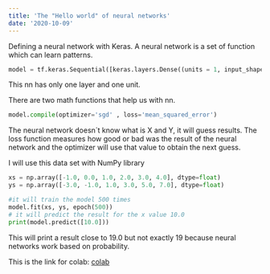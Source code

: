 ```yaml
---
title: 'The "Hello world" of neural networks'
date: '2020-10-09'
---
```


Defining a neural network with Keras. A neural network is a set of function which can learn patterns. 

```python
model = tf.keras.Sequential([keras.layers.Dense((units = 1, input_shape =[1])])
```
This nn has only one layer and one unit.

There are two math functions that help us with nn.

```python
model.compile(optimizer='sgd' , loss='mean_squared_error')
```

The neural network doesn´t know what is X and Y, it will guess results. The loss function measures how good or bad was the result of the neural network and the optimizer will use that value to obtain the next guess.

I will use this data set with NumPy library

```python
xs = np.array([-1.0, 0.0, 1.0, 2.0, 3.0, 4.0], dtype=float)
ys = np.array([-3.0, -1.0, 1.0, 3.0, 5.0, 7.0], dtype=float)

#it will train the model 500 times
model.fit(xs, ys, epoch(500))
# it will predict the result for the x value 10.0
print(model.predict([10.0]))
``` 

This will print a result close to 19.0 but not exactly 19 because neural networks work based on probability. 

This is the link for colab:
[colab](https://colab.research.google.com/github/lmoroney/dlaicourse/blob/master/Course%201%20-%20Part%202%20-%20Lesson%202%20-%20Notebook.ipynb#scrollTo=X9uIpOS2zx7k)


